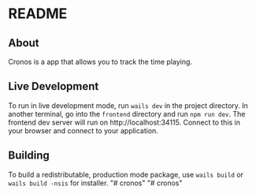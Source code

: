 # README

## About

Cronos is a app that allows you to track the time playing.

## Live Development

To run in live development mode, run `wails dev` in the project directory. In another terminal, go into the `frontend`
directory and run `npm run dev`. The frontend dev server will run on http://localhost:34115. Connect to this in your
browser and connect to your application.

## Building

To build a redistributable, production mode package, use `wails build` or `wails build -nsis` for installer.
"# cronos" 
"# cronos" 
